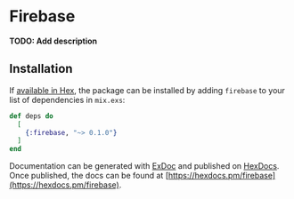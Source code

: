 # Firebase

**TODO: Add description**

## Installation

If [available in Hex](https://hex.pm/docs/publish), the package can be installed
by adding `firebase` to your list of dependencies in `mix.exs`:

```elixir
def deps do
  [
    {:firebase, "~> 0.1.0"}
  ]
end
```

Documentation can be generated with [ExDoc](https://github.com/elixir-lang/ex_doc)
and published on [HexDocs](https://hexdocs.pm). Once published, the docs can
be found at [https://hexdocs.pm/firebase](https://hexdocs.pm/firebase).

